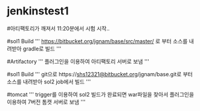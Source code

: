 # jenkinstest1
#아티팩토리가 깨져서 11:20분에서 시험 시작..

#sol1 Build
'''
https://bitbucket.org/jgnam/base/src/master/
로 부터 소스를 내려받아 gradle로 빌드
'''

#Artifactory
'''
플러그인을 이용하여 아티팩토리 서버로 보냄
'''

#sol1 Build
'''
git으로
https://shs12321@bitbucket.org/jgnam/base.git로 부터 소스를 내려받아 sol2 job에서 빌드
'''

#tomcat
'''
trigger를 이용하여 sol2 빌드가 완료되면
war파일을 찾아서 플러그인을 이용하여 7버전 톰캣 서버로 보냄
'''
